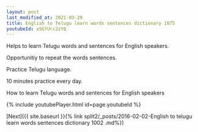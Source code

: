 ```yaml
---
layout: post
last_modified_at: 2021-03-29
title: English to Telugu learn words sentences dictionary 1075 
youtubeId: xSGfUrc2zYQ
---
```

 
 
Helps to learn Telugu words and sentences for English speakers.

Opportunitiy to repeat the words sentences. 

Practice Telugu language. 
 
10 minutes practice every day. 
 
How to learn Telugu words and sentences for English speakers 
 
{% include youtubePlayer.html id=page.youtubeId %}
 
 
[Next]({{ site.baseurl }}{% link  split2/_posts/2016-02-02-English to telugu learn words sentences dictionary 1002 .md%})
 
